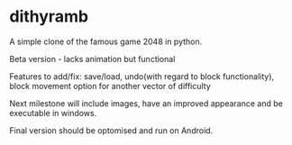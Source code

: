 # dithyramb
A simple clone of the famous game 2048 in python.
  
Beta version - lacks animation but functional

Features to add/fix:
save/load, 
undo(with regard to block functionality), 
block movement option for another vector of difficulty

Next milestone will include images, have an improved appearance and be executable in windows.

Final version should be optomised and run on Android.
